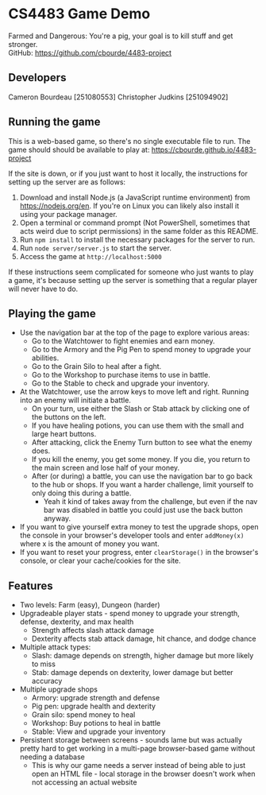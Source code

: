 # CS4483 Game Demo
Farmed and Dangerous: You're a pig, your goal is to kill stuff and get stronger.  
GitHub: https://github.com/cbourde/4483-project  

## Developers
Cameron Bourdeau [251080553]
Christopher Judkins [251094902]

## Running the game
This is a web-based game, so there's no single executable file to run. The game should should be available to play at:  https://cbourde.github.io/4483-project

If the site is down, or if you just want to host it locally, the instructions for setting up the server are as follows:
1. Download and install Node.js (a JavaScript runtime environment) from https://nodejs.org/en. If you're on Linux you can likely also install it using your package manager.
2. Open a terminal or command prompt (Not PowerShell, sometimes that acts weird due to script permissions) in the same folder as this README.
3. Run `npm install` to install the necessary packages for the server to run.
4. Run `node server/server.js` to start the server.
5. Access the game at `http://localhost:5000`

If these instructions seem complicated for someone who just wants to play a game, it's because setting up the server is something that a regular player will never have to do.
## Playing the game
- Use the navigation bar at the top of the page to explore various areas:
	- Go to the Watchtower to fight enemies and earn money.
	- Go to the Armory and the Pig Pen to spend money to upgrade your abilities.
	- Go to the Grain Silo to heal after a fight.
	- Go to the Workshop to purchase items to use in battle.
	- Go to the Stable to check and upgrade your inventory.
- At the Watchtower, use the arrow keys to move left and right. Running into an enemy will initiate a battle.
	- On your turn, use either the Slash or Stab attack by clicking one of the buttons on the left.
	- If you have healing potions, you can use them with the small and large heart buttons.
	- After attacking, click the Enemy Turn button to see what the enemy does.
	- If you kill the enemy, you get some money. If you die, you return to the main screen and lose half of your money.
	- After (or during) a battle, you can use the navigation bar to go back to the hub or shops. If you want a harder challenge, limit yourself to only doing this during a battle.
		- Yeah it kind of takes away from the challenge, but even if the nav bar was disabled in battle you could just use the back button anyway.
- If you want to give yourself extra money to test the upgrade shops, open the console in your browser's developer tools and enter `addMoney(x)` where x is the amount of money you want.
- If you want to reset your progress, enter `clearStorage()` in the browser's console, or clear your cache/cookies for the site.
## Features
- Two levels: Farm (easy), Dungeon (harder)
- Upgradeable player stats - spend money to upgrade your strength, defense, dexterity, and max health
	- Strength affects slash attack damage
	- Dexterity affects stab attack damage, hit chance, and dodge chance
- Multiple attack types:
	- Slash: damage depends on strength, higher damage but more likely to miss
	- Stab: damage depends on dexterity, lower damage but better accuracy
- Multiple upgrade shops
	- Armory: upgrade strength and defense
	- Pig pen: upgrade health and dexterity
	- Grain silo: spend money to heal
	- Workshop: Buy potions to heal in battle
	- Stable: View and upgrade your inventory
- Persistent storage between screens - sounds lame but was actually pretty hard to get working in a multi-page browser-based game without needing a database
	- This is why our game needs a server instead of being able to just open an HTML file - local storage in the browser doesn't work when not accessing an actual website
